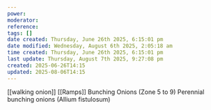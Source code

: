 ```yaml
---
power: 
moderator: 
reference: 
tags: []
date created: Thursday, June 26th 2025, 6:15:01 pm
date modified: Wednesday, August 6th 2025, 2:05:18 am
time created: Thursday, June 26th 2025, 6:15:01 pm
last update: Thursday, August 7th 2025, 9:27:08 pm
created: 2025-06-26T14:15
updated: 2025-08-06T14:15
---
```

[[walking onion]]
[[Ramps]]
Bunching Onions (Zone 5 to 9)
Perennial bunching onions (Allium fistulosum)